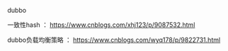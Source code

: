 
dubbo


一致性hash  ： https://www.cnblogs.com/xhj123/p/9087532.html

dubbo负载均衡策略 ： https://www.cnblogs.com/wyq178/p/9822731.html